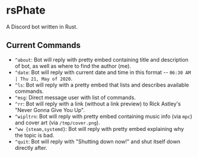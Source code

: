 # rsPhate

A Discord bot written in Rust.

## Current Commands

- `^about`: Bot will reply with pretty embed containing title and description of bot, as well as where to find the author (me).
- `^date`: Bot will reply with current date and time in this format -- `06:30 AM | Thu 21, May of 2020`.
- `^ls`: Bot will reply with a pretty embed that lists and describes available commands.
- `^msg`: Direct message user with list of commands.
- `^rr`: Bot will reply with a link (without a link preview) to Rick Astley's "Never Gonna Give You Up".
- `^wipltrn`: Bot will reply with pretty embed containing music info (via `mpc`) and cover art (via `/tmp/cover.png`).
- `^ww {steam,systemd}`: Bot will reply with pretty embed explaining why the topic is bad.
- `^quit`: Bot will reply with "Shutting down now!" and shut itself down directly after.

